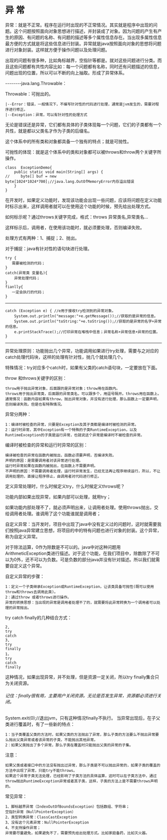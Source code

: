 # 异 常
异常：就是不正常。程序在运行时出现的不正常情况。其实就是程序中出现的问题。这个问题按照面向对象思想进行描述，并封装成了对象。因为问题的产生有产生的原因、有问题的名称、有问题的描述等多个属性信息存在。当出现多属性信息最方便的方式就是将这些信息进行封装。异常就是java按照面向对象的思想将问题进行对象封装。这样就方便于操作问题以及处理问题。

出现的问题有很多种，比如角标越界，空指针等都是。就对这些问题进行分类。而且这些问题都有共性内容比如：每一个问题都有名称，同时还有问题描述的信息，问题出现的位置，所以可以不断的向上抽取。形成了异常体系。

--------java.lang.Throwable：

Throwable：可抛出的。

    |--Error：错误，一般情况下，不编写针对性的代码进行处理，通常是jvm发生的，需要对程序进行修正。
    |--Exception：异常，可以有针对性的处理方式
    
无论是错误还是异常，它们都有具体的子类体现每一个问题，它们的子类都有一个共性，就是都以父类名才作为子类的后缀名。

这个体系中的所有类和对象都具备一个独有的特点；就是可抛性。

可抛性的体现：就是这个体系中的类和对象都可以被throws和throw两个关键字所操作。

    class  ExceptionDemo{
        public static void main(String[] args) {
    //     byte[] buf = new byte[1024*1024*700];//java.lang.OutOfMemoryError内存溢出错误
        }
    }
在开发时，如果定义功能时，发现该功能会出现一些问题，应该将问题在定义功能时标示出来，这样调用者就可以在使用这个功能的时候，预先给出处理方式。

如何标示呢？通过throws关键字完成，格式：throws 异常类名,异常类名...

这样标示后，调用者，在使用该功能时，就必须要处理，否则编译失败。

处理方式有两种：1、捕捉；2、抛出。

对于捕捉：java有针对性的语句块进行处理。

    try {
       需要被检测的代码；
    }
    catch(异常类 变量名){
        异常处理代码；
    }
    fianlly{
       一定会执行的代码；
    }
--------------------------------------------------------

    catch (Exception e) { //e用于接收try检测到的异常对象。
        System.out.println("message:"+e.getMessage());//获取的是异常的信息。
        System.out.println("toString:"+e.toString());//获取的是异常的名字+异常的信息。
        e.printStackTrace();//打印异常在堆栈中信息；异常名称+异常信息+异常的位置。
    }
---------------------------------------------------------
异常处理原则：功能抛出几个异常，功能调用如果进行try处理，需要与之对应的catch处理代码块，这样的处理有针对性，抛几个就处理几个。

特殊情况：try对应多个catch时，如果有父类的catch语句块，一定要放在下面。

throw 和throws关键字的区别：

    throw用于抛出异常对象，后面跟的是异常对象；throw用在函数内。
    throws用于抛出异常类，后面跟的异常类名，可以跟多个，用逗号隔开。throws用在函数上。
    通常情况：函数内容如果有throw，抛出异常对象，并没有进行处理，那么函数上一定要声明，否则编译失败。但是也有特殊情况。
异常分两种：

    1：编译时被检查的异常，只要是Exception及其子类都是编译时被检测的异常。
    2：运行时异常，其中Exception有一个特殊的子类RuntimeException，以及RuntimeException的子类是运行异常，也就说这个异常是编译时不被检查的异常。
编译时被检查的异常和运行时异常的区别：

    编译被检查的异常在函数内被抛出，函数必须要声明，否编译失败。
    声明的原因：是需要调用者对该异常进行处理。
    运行时异常如果在函数内被抛出，在函数上不需要声明。
    不声明的原因：不需要调用者处理，运行时异常发生，已经无法再让程序继续运行，所以，不让调用处理的，直接让程序停止，由调用者对代码进行修正。
定义异常处理时，什么时候定义try，什么时候定义throws呢？

功能内部如果出现异常，如果内部可以处理，就用try；

如果功能内部处理不了，就必须声明出来，让调用者处理。使用throws抛出，交给调用者处理。谁调用了这个功能谁就是调用者；

自定义异常：当开发时，项目中出现了java中没有定义过的问题时，这时就需要我们按照java异常建立思想，将项目的中的特有问题也进行对象的封装。这个异常，称为自定义异常。

对于除法运算，0作为除数是不可以的。java中对这种问题用ArithmeticException类进行描述。对于这个功能，在我们项目中，除数除了不可以为0外，还不可以为负数。可是负数的部分java并没有针对描述。所以我们就需要自定义这个异常。

自定义异常的步骤：

    1：定义一个子类继承Exception或RuntimeException，让该类具备可抛性(既可以使用throw和throws去调用此类)。
    2：通过throw 或者throws进行操作。
    异常的转换思想：当出现的异常是调用者处理不了的，就需要将此异常转换为一个调用者可以处理的异常抛出。
try  catch  finally的几种结合方式：

    2,
    try
    catch
    3,
    try
    finally
    1，
    try
    catch
    finally
这种情况，如果出现异常，并不处理，但是资源一定关闭，所以try  finally集合只为关闭资源。

###### 记住：finally很有用，主要用户关闭资源。无论是否发生异常，资源都必须进行关闭。

System.exit(0);//退出jvm，只有这种情况finally不执行。
当异常出现后，在子父类进行覆盖时，有了一些新的特点：

    1：当子类覆盖父类的方法时，如果父类的方法抛出了异常，那么子类的方法要么不抛出异常要么抛出父类异常或者该异常的子类，不能抛出其他异常。
    2：如果父类抛出了多个异常，那么子类在覆盖时只能抛出父类的异常的子集。
注意：

    如果父类或者接口中的方法没有抛出过异常，那么子类是不可以抛出异常的，如果子类的覆盖的方法中出现了异常，只能try不能throws。
    如果这个异常子类无法处理，已经影响了子类方法的具体运算，这时可以在子类方法中，通过throw抛出RuntimeException异常或者其子类，这样，子类的方法上是不需要throws声明的。
常见异常：

    1、脚标越界异常（IndexOutOfBoundsException）包括数组、字符串；
    空指针异常（NullPointerException）
    2、类型转换异常：ClassCastException
    3、没有这个元素异常：NullPointerException
    4、不支持操作异常；
    异常要尽量避免，如果避免不了，需要预先给出处理方式。比如家庭备药，比如灭火器。